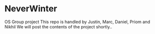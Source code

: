 NeverWinter
===========

OS Group project 
This repo is handled by Justin, Marc, Daniel, Priom and Nikhil
We will post the contents of the project shortly..
